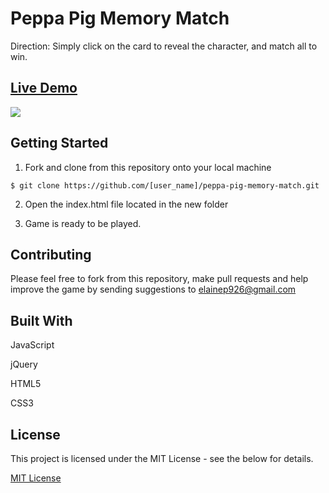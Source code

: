 # Peppa Pig Memory Match

Direction: Simply click on the card to reveal the character, and match all to win.

## <a href="https://elainevphan.com/asset/projects/Peppa-Pig-Memory-Match/index.html">Live Demo </a>
![](./assets/images/peppa-pig-memory-match.gif)


## Getting Started

1. Fork and clone from this repository onto your local machine
```
$ git clone https://github.com/[user_name]/peppa-pig-memory-match.git
```
2. Open the index.html file located in the new folder

3. Game is ready to be played.

## Contributing

Please feel free to fork from this repository, make pull requests and help improve the game by sending suggestions to elainep926@gmail.com

## Built With

JavaScript

jQuery

HTML5

CSS3


## License

This project is licensed under the MIT License - see the below for details.

<a href="https://opensource.org/licenses/mit-license.php">MIT License</a>
